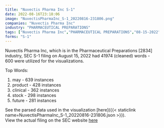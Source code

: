 ```yaml
---
title: "Nuvectis Pharma Inc S-1"
date: 2022-08-16T23:18:06
image: "NuvectisPharmaInc_S-1_20220816-231806.png"
companies: "Nuvectis Pharma Inc"
industry: "PHARMACEUTICAL PREPARATIONS"
tags: ["Nuvectis Pharma Inc","PHARMACEUTICAL PREPARATIONS","08-15-2022","S-1"]
forms: "S-1"
---
```

Nuvectis Pharma Inc, which is in the Pharmaceutical Preparations [2834] industry, SEC S-1 filing on August 15, 2022 had 41974 (cleaned) words - 600 were utilized for the visualizations.

Top Words:
1. may - 639 instances
2. product - 428 instances
3. clinical - 362 instances
4. stock - 298 instances
5. future - 281 instances


See the parsed data used in the visualization [here]({{< staticlink name=NuvectisPharmaInc_S-1_20220816-231806.json >}}).  
View the actual filing on the SEC website [here](https://www.sec.gov/Archives/edgar/data/1875558/0001104659-22-090692.txt)